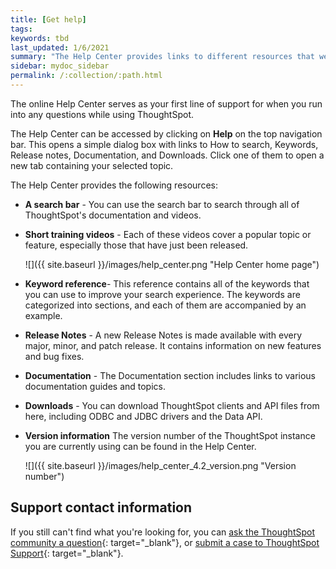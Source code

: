 ```yaml
---
title: [Get help]
tags:
keywords: tbd
last_updated: 1/6/2021
summary: "The Help Center provides links to different resources that were created to help you use ThoughtSpot."
sidebar: mydoc_sidebar
permalink: /:collection/:path.html
---
```

The online Help Center serves as your first line of support for when you run into any questions while using ThoughtSpot.

The Help Center can be accessed by clicking on **Help** on the top navigation bar. This opens a simple dialog box with links to How to search, Keywords, Release notes, Documentation, and Downloads. Click one of them to open a new tab containing your selected topic.

The Help Center provides the following resources:

-   **A search bar** - You can use the search bar to search through all of ThoughtSpot's documentation and videos.
-   **Short training videos** - Each of these videos cover a popular topic or feature, especially those that have just been released.

    ![]({{ site.baseurl }}/images/help_center.png "Help Center home page")

-   **Keyword reference**- This reference contains all of the keywords that you can use to improve your search experience. The keywords are categorized into sections, and each of them are accompanied by an example.
-   **Release Notes** - A new Release Notes is made available with every major, minor, and patch release. It contains information on new features and bug fixes.
-   **Documentation** - The Documentation section includes links to various documentation guides and topics.
-   **Downloads** - You can download ThoughtSpot clients and API files from here, including ODBC and JDBC drivers and the Data API.
-   **Version information** The version number of the ThoughtSpot instance you are currently using can be found in the Help Center.

    ![]({{ site.baseurl }}/images/help_center_4.2_version.png "Version number")


## Support contact information
If you still can't find what you're looking for, you can [ask the ThoughtSpot community a question](https://community.thoughtspot.com/s/){: target="_blank"}, or [submit a case to ThoughtSpot Support](https://community.thoughtspot.com/customers/s/contactsupport){: target="_blank"}.
